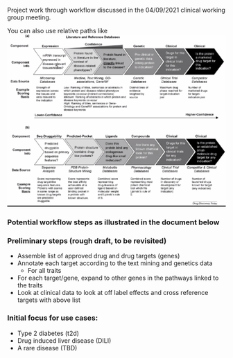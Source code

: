 
Project work through workflow discussed in the 04/09/2021 clinical working group meeting.

You can also use relative paths like
![Alt text](docs/drugDiscoveryWorkflow.png?raw=true "Workflow")

### Potential workflow steps as illustrated in the document below


### Preliminary steps (rough draft, to be revisited)
* Assemble list of approved drug and drug targets (genes)
* Annotate each target according to the text mining and genetics data
  * For all traits
* For each target/gene, expand to other genes in the pathways linked to the traits
* Look at clinical data to look at off label effects and cross reference targets with above list

### Initial focus for use cases:
* Type 2 diabetes (t2d)
* Drug induced liver disease (DILI)
* A rare disease (TBD)

